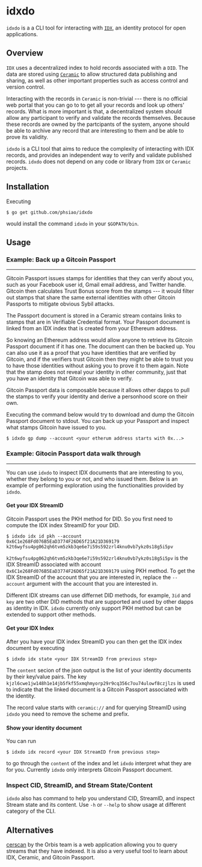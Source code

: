 # idxdo

`idxdo` is a a CLI tool for interacting with
[`IDX`](https://developers.idx.xyz/learn/overview/), an identity protocol for
open applications.

## Overview

`IDX` uses a decentralized index to hold records associated with a `DID`. The
data are stored using [`Ceramic`](https://blog.ceramic.network/what-is-ceramic/)
to allow structured data publishing and sharing, as well as other important
properties such as access control and version control.

Interacting with the records in `Ceramic` is non-trivial --- there is no
official web portal that you can go to to get all your records and look up
others' records. What is more important is that, a decentralized system should
allow any participant to verify and validate the records themselves. Because
these records are owned by the partcipants of the system, anyone should be able
to archive any record that are interesting to them and be able to prove its
validity.

`idxdo` is a CLI tool that aims to reduce the complexity of interacting with IDX
records, and provides an independent way to verify and validate published
records. `idxdo` does not depend on any code or library from `IDX` or `Ceramic`
projects.

## Installation

Executing

`$ go get github.com/phsiao/idxdo`

would install the command `idxdo` in your `$GOPATH/bin`.

## Usage

### Example: Back up a Gitcoin Passport

---

Gitcoin Passport issues stamps for identities that they can verify about you,
such as your Facebook user id, Gmail email address, and Twitter handle. Gitcoin
then calculates Trust Bonus score from the stamps --- it would filter out stamps
that share the same external identities with other Gitcoin Passports to mitigate
obvious Sybil attacks.

The Passport document is stored in a Ceramic stream contains links to stamps
that are in Verifiable Credential format. Your Passport document is linked from
an IDX index that is created from your Ethereum address.

So knowing an Ethereum address would allow anyone to retrieve its Gitcoin
Passport document if it has one. The document can then be backed up. You can
also use it as a proof that you have identities that are verified by Gitcoin,
and if the verifiers trust Gitcoin then they might be able to trust you to have
those identities without asking you to prove it to them again. Note that the
stamp does not reveal your identity in other community, just that you have an
identity that Gitcoin was able to verify.

Gitcoin Passport data is composable because it allows other dapps to pull the
stamps to verify your identity and derive a personhood score on their own.

Executing the command below would try to download and dump the Gitcoin Passport
document to stdout. You can back up your Passport and inspect what stamps
Gitcoin have issued to you.

```
$ idxdo gp dump --account <your etherum address starts with 0x...>
```

### Example: Gitocin Passport data walk through

---

You can use `idxdo` to inspect IDX documents that are interesting to you,
whether they belong to you or not, and who issued them. Below is an example of
performing exploration using the functionalities provided by `idxdo`.

#### Get your IDX StreamID

Gitcoin Passport uses the PKH method for DID. So you first need to compute the
IDX index StreamID for your DID.

```
$ idxdo idx id pkh --account 0x6C1e268Fd076B5EaD3774F26D65f21A21D369179
k2t6wyfsu4pg062qh6tvm5zkb3qe6e7i59s592zrl4knu0vb7ykz0s18g5i5pv
```

`k2t6wyfsu4pg062qh6tvm5zkb3qe6e7i59s592zrl4knu0vb7ykz0s18g5i5pv` is the IDX
StreamID associated with account `0x6C1e268Fd076B5EaD3774F26D65f21A21D369179`
using PKH method. To get the IDX StreamID of the account that you are interested
in, replace the `--account` argument with the account that you are interested
in.

Different IDX streams can use differnet DID methods, for example, `3id` and
`key` are two other DID methods that are supported and used by other dapps as
identity in IDX. `idxdo` currently only support PKH method but can be extended
to support other methods.

#### Get your IDX Index

After you have your IDX index StreamID you can then get the IDX index document
by executing

```
$ idxdo idx state <your IDX StreamID from previous step>
```

The `content` secion of the json output is the list of your identity documents
by their key/value pairs. The key
`kjzl6cwe1jw148h1e14jb5fkf55xmqhmyorp29r9cq356c7ou74ulowf8czjlzs` is used to
indicate that the linked document is a Gitcoin Passport associated with the
identity.

The record value starts with `ceramic://` and for querying StreamID using
`idxdo` you need to remove the scheme and prefix.

#### Show your identity document

You can run

```
$ idxdo idx record <your IDX StreamID from previous step>
```

to go through the `content` of the index and let `idxdo` interpret what they are
for you. Currently `idxdo` only interprets Gitcoin Passport document.

### Inspect CID, StreamID, and Stream State/Content

`idxdo` also has command to help you understand CID, StreamID, and inspect
Stream state and its content. Use `-h` or `--help` to show usage at different
category of the CLI.

## Alternatives

[cerscan](https://cerscan.com/) by the Orbis team is a web application allowing
you to query streams that they have indexed. It is also a very useful tool to
learn about IDX, Ceramic, and Gitcoin Passport.
